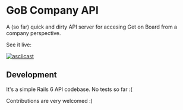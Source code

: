 # GoB Company API

A (so far) quick and dirty API server for accesing Get on Board from a company
perspective.

See it live:

[![asciicast](https://asciinema.org/a/hAC5d7VefBt3yEQ2FX5cJKQOP.svg)](https://asciinema.org/a/hAC5d7VefBt3yEQ2FX5cJKQOP)

## Development

It's a simple Rails 6 API codebase. No tests so far :(

Contributions are very welcomed :)